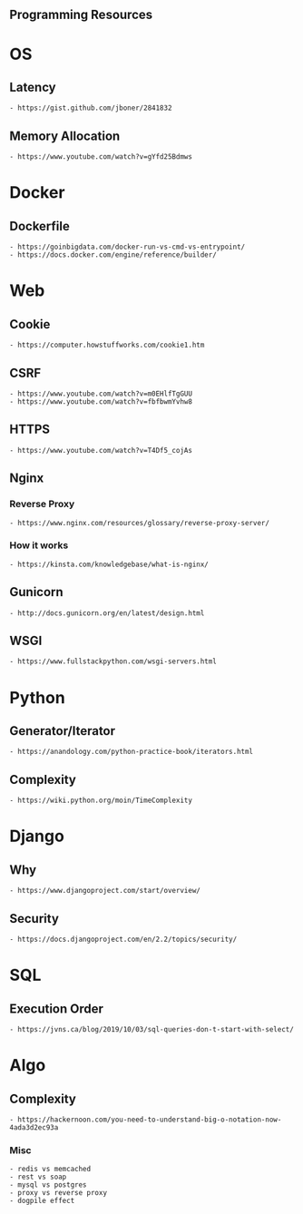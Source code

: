 ## Programming Resources


# OS
## Latency
    - https://gist.github.com/jboner/2841832
## Memory Allocation
    - https://www.youtube.com/watch?v=gYfd25Bdmws


# Docker
## Dockerfile
    - https://goinbigdata.com/docker-run-vs-cmd-vs-entrypoint/
    - https://docs.docker.com/engine/reference/builder/

# Web
## Cookie
    - https://computer.howstuffworks.com/cookie1.htm
## CSRF
    - https://www.youtube.com/watch?v=m0EHlfTgGUU
    - https://www.youtube.com/watch?v=fbfbwmYvhw8
## HTTPS
    - https://www.youtube.com/watch?v=T4Df5_cojAs

## Nginx
### Reverse Proxy
    - https://www.nginx.com/resources/glossary/reverse-proxy-server/
### How it works
    - https://kinsta.com/knowledgebase/what-is-nginx/

## Gunicorn
    - http://docs.gunicorn.org/en/latest/design.html
## WSGI
    - https://www.fullstackpython.com/wsgi-servers.html

# Python
## Generator/Iterator
    - https://anandology.com/python-practice-book/iterators.html
## Complexity
    - https://wiki.python.org/moin/TimeComplexity

# Django
## Why
    - https://www.djangoproject.com/start/overview/
## Security
    - https://docs.djangoproject.com/en/2.2/topics/security/
# SQL
## Execution Order
    - https://jvns.ca/blog/2019/10/03/sql-queries-don-t-start-with-select/
# Algo
## Complexity
    - https://hackernoon.com/you-need-to-understand-big-o-notation-now-4ada3d2ec93a



### Misc
    - redis vs memcached
    - rest vs soap
    - mysql vs postgres
    - proxy vs reverse proxy
    - dogpile effect
